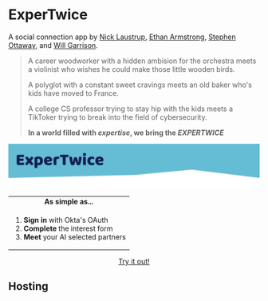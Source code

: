 # ExperTwice

A social connection app by [Nick Laustrup](https://github.com/nicklaustrup), [Ethan Armstrong](https://github.com/explosion33), [Stephen Ottaway](https://github.com/stephenottaway), and [Will Garrison](https://github.com/VVill-ga).

> A career woodworker with a hidden ambision for the orchestra meets a violinist who wishes he could make those little wooden birds. 
>
> A polyglot with a constant sweet cravings meets an old baker who's kids have moved to France. 
>
> A college CS professor trying to stay hip with the kids meets a TikToker trying to break into the field of cybersecurity.
>
> **In a world filled with *expertise*, we bring the *EXPERTWICE***

![](header.png)

<center>
<table align="center"><tr><td align="center">
<b>As simple as...</b></td></tr>
<tr><td><ol>
    <li><b>Sign in</b> with Okta's OAuth </li>
    <li><b>Complete</b> the interest form </li>
    <li><b>Meet</b> your AI selected partners </li>
</ol></td></tr>
</table>
</center>
<p align="center"><a href="#" align="center">Try it out!</a></p>

## Hosting

